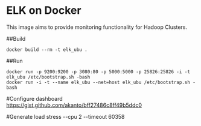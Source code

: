 # ELK on Docker

This image aims to provide monitoring functionality for Hadoop Clusters.

##Build
```
docker build --rm -t elk_ubu .
```

##Run
```
docker run -p 9200:9200 -p 3080:80 -p 5000:5000 -p 25826:25826 -i -t elk_ubu /etc/bootstrap.sh -bash
docker run -i -t --name elk_ubu --net=host elk_ubu /etc/bootstrap.sh -bash
```

#Configure dashboard
https://gist.github.com/akanto/bff27486c8ff49b5ddc0


#Generate load
stress --cpu 2 --timeout 60358
